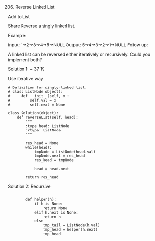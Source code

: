 206. Reverse Linked List

Add to List

Share
Reverse a singly linked list.

Example:

Input: 1->2->3->4->5->NULL
Output: 5->4->3->2->1->NULL
Follow up:

A linked list can be reversed either iteratively or recursively. Could you implement both?

Solution 1: ~ 37 19

Use iterative way

```
# Definition for singly-linked list.
# class ListNode(object):
#     def __init__(self, x):
#         self.val = x
#         self.next = None

class Solution(object):
    def reverseList(self, head):
        """
        :type head: ListNode
        :rtype: ListNode
        """
        
        res_head = None
        while(head):
            tmpNode = ListNode(head.val)
            tmpNode.next = res_head
            res_head = tmpNode
            
            head = head.next
        
        return res_head
```


Solution 2: 
Recursive 

```
        
        def helper(h):
            if h is None:
                return None
            elif h.next is None:
                return h
            else:
                tmp_tail = ListNode(h.val)
                tmp_head = helper(h.next)
                tmp_head
```